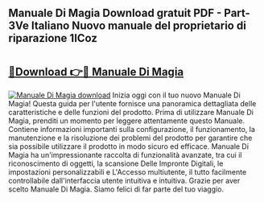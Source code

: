 ## Manuale Di Magia Download gratuit PDF - Part-3Ve Italiano Nuovo manuale del proprietario di riparazione 1ICoz

# <h2><a href="http://dfdd6wg.blite.top/?on=Manuale+Di+Magia">🔗Download 👉🔴 Manuale Di Magia</a></h2>

[![Manuale Di Magia download](https://i.imgur.com/lujVjoI.png)](http://dfdd6wg.blite.top/?on=Manuale+Di+Magia)
Inizia oggi con il tuo nuovo Manuale Di Magia! Questa guida per l'utente fornisce una panoramica dettagliata delle caratteristiche e delle funzioni del prodotto. Prima di utilizzare Manuale Di Magia, prenditi un momento per leggere attentamente questo Manuale. Contiene informazioni importanti sulla configurazione, il funzionamento, la manutenzione e la risoluzione dei problemi del prodotto per garantire che sia possibile utilizzare il prodotto in modo sicuro ed efficace. Manuale Di Magia ha un'impressionante raccolta di funzionalità avanzate, tra cui il riconoscimento di oggetti, la scansione Delle Impronte Digitali, le impostazioni personalizzabili e L'Accesso multiutente, il tutto facilmente controllabile dall'interfaccia utente intuitiva e intuitiva. Grazie per aver scelto Manuale Di Magia. Siamo felici di far parte del tuo viaggio.
